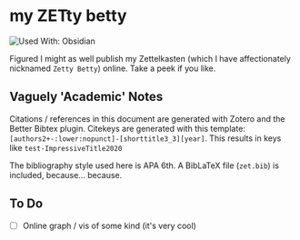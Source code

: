 # my ZETty betty

![Used With: Obsidian](https://img.shields.io/badge/used%20with-obsidian-purple?style=for-the-badge)

Figured I might as well publish my Zettelkasten (which I have affectionately nicknamed `Zetty Betty`) online. Take a peek if you like.

## Vaguely 'Academic' Notes

Citations / references in this document are generated with Zotero and the Better Bibtex plugin. Citekeys are generated with this template: `[authors2+-:lower:nopunct]-[shorttitle3_3][year]`. This results in keys like `test-ImpressiveTitle2020`

The bibliography style used here is APA 6th. A BibLaTeX file (`zet.bib`) is included, because... because.

## To Do

- [ ] Online graph / vis of some kind (it's very cool)
